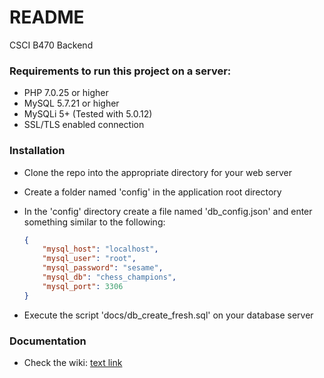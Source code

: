 # README #

CSCI B470 Backend

### Requirements to run this project on a server: ###

* PHP 7.0.25 or higher
* MySQL 5.7.21 or higher
* MySQLi 5+ (Tested with 5.0.12)
* SSL/TLS enabled connection

### Installation ###

* Clone the repo into the appropriate directory for your web server
* Create a folder named 'config' in the application root directory
* In the 'config' directory create a file named 'db_config.json' and enter something similar to the following:

    ```json
    {
        "mysql_host": "localhost",
        "mysql_user": "root",
        "mysql_password": "sesame",
        "mysql_db": "chess_champions",
        "mysql_port": 3306
    }
    ```

* Execute the script 'docs/db_create_fresh.sql' on your database server

### Documentation

* Check the wiki: [text link](https://github.com/Sweylo/CSCI_470_STV_BACKEND/wiki)
